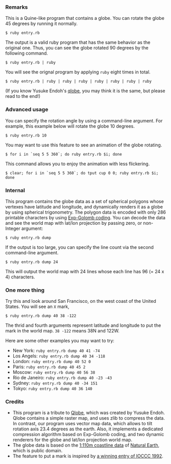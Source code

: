 ### Remarks

This is a Quine-like program that contains a globe.
You can rotate the globe 45 degrees by running it normally.

```
$ ruby entry.rb
```

The output is a valid ruby program that has the same behavior as the original one.
Thus, you can see the globe rotated 90 degrees by the following command.

```
$ ruby entry.rb | ruby
```

You will see the orignal program by applying `ruby` eight times in total.

```
$ ruby entry.rb | ruby | ruby | ruby | ruby | ruby | ruby | ruby
```

(If you know Yusuke Endoh's [qlobe](http://mamememo.blogspot.com/2010/09/qlobe.html), you may think it is the same, but please read to the end!)

### Advanced usage

You can specify the rotation angle by using a command-line argument.
For example, this example below will rotate the globe 10 degrees.

```
$ ruby entry.rb 10
```

You may want to use this feature to see an animation of the globe rotating.

```
$ for i in `seq 5 5 360`; do ruby entry.rb $i; done
```

This command allows you to enjoy the animation with less flickering.

```
$ clear; for i in `seq 5 5 360`; do tput cup 0 0; ruby entry.rb $i; done
```

### Internal

This program contains the globe data as a set of spherical polygons whose vertexes have latitude and longitude, and dynamically renders it as a globe by using spherical trigonometry.
The polygon data is encoded with only 286 printable characters by using [Exp-Golomb coding](https://en.wikipedia.org/wiki/Exponential-Golomb_coding).
You can decode the data and see the world map with lat/lon projection by passing zero, or non-Integer argument:

```
$ ruby entry.rb dump
```

If the output is too large, you can specify the line count via the second command-line argument.

```
$ ruby entry.rb dump 24
```

This will output the world map with 24 lines whose each line has 96 (= 24 x 4) characters.

### One more thing

Try this and look around San Francisco, on the west coast of the United States.
You will see an `X` mark,

```
$ ruby entry.rb dump 40 38 -122
```

The thrid and fourth arguments represent latitude and longitude to put the mark in the world map.
`38 -122` means 38N and 122W.

Here are some other examples you may want to try:

* New York: `ruby entry.rb dump 40 41 -74`
* Los Angels: `ruby entry.rb dump 40 34 -118`
* London: `ruby entry.rb dump 40 52 0`
* Paris: `ruby entry.rb dump 40 45 2`
* Moscow: `ruby entry.rb dump 40 56 38`
* Rio de Janeiro: `ruby entry.rb dump 40 -23 -43`
* Sydney: `ruby entry.rb dump 40 -34 151`
* Tokyo: `ruby entry.rb dump 40 36 140`

### Credits

* This program is a tribute to [Qlobe](http://mamememo.blogspot.com/2010/09/qlobe.html), which was created by Yusuke Endoh. Qlobe contains a simple raster map, and uses zlib to compress the data. In contrast, our program uses vector map data, which allows to tilt rotation axis 23.4 degrees as the earth. Also, it implements a dedicated compression algorithm based on Exp-Golomb coding, and two dynamic renderers for the globe and lat/lon projection world map.
* The globe data is based on the [1:110m coastline data](https://www.naturalearthdata.com/downloads/110m-physical-vectors/110m-coastline/) of [Natural Earth](https://en.wikipedia.org/wiki/Natural_Earth), which is public domain.
* The feature to put a mark is inspired by [a winning entry of IOCCC 1992](https://github.com/ioccc-src/winner/blob/master/1992/westley.c).
